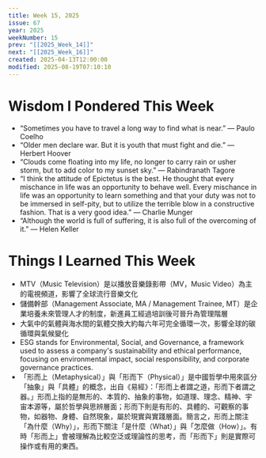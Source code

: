 ```yaml
---
title: Week 15, 2025
issue: 67
year: 2025
weekNumber: 15
prev: "[[2025_Week_14]]"
next: "[[2025_Week_16]]"
created: 2025-04-13T12:00:00
modified: 2025-08-19T07:10:10
---
```


# Wisdom I Pondered This Week

* “Sometimes you have to travel a long way to find what is near.” — Paulo Coelho
* “Older men declare war. But it is youth that must fight and die.” — Herbert Hoover
* “Clouds come floating into my life, no longer to carry rain or usher storm, but to add color to my sunset sky.” — Rabindranath Tagore
* “I think the attitude of Epictetus is the best. He thought that every mischance in life was an opportunity to behave well. Every mischance in life was an opportunity to learn something and that your duty was not to be immersed in self-pity, but to utilize the terrible blow in a constructive fashion. That is a very good idea.” — Charlie Munger
* “Although the world is full of suffering, it is also full of the overcoming of it.” — Helen Keller

# Things I Learned This Week

* MTV（Music Television）是以播放音樂錄影帶（MV，Music Video）為主的電視頻道，影響了全球流行音樂文化
* 儲備幹部（Management Associate, MA / Management Trainee, MT）是企業培養未來管理人才的制度，新進員工經過培訓後可晉升為管理階層
* 大氣中的氣體與海水間的氣體交換大約每六年可完全循環一次，影響全球的碳循環與氣候變化
* ESG stands for Environmental, Social, and Governance, a framework used to assess a company's sustainability and ethical performance, focusing on environmental impact, social responsibility, and corporate governance practices.
* 「形而上（Metaphysical）」與「形而下（Physical）」是中國哲學中用來區分「抽象」與「具體」的概念，出自《易經》：「形而上者謂之道，形而下者謂之器。」形而上指的是無形的、本質的、抽象的事物，如道理、理念、精神、宇宙本源等，屬於哲學與思辨層面；形而下則是有形的、具體的、可觀察的事物，如器物、身體、自然現象，屬於現實與實踐層面。簡言之，形而上關注「為什麼（Why）」，形而下關注「是什麼（What）」與「怎麼做（How）」。有時「形而上」會被理解為比較空泛或理論性的思考，而「形而下」則是實際可操作或有用的東西。
